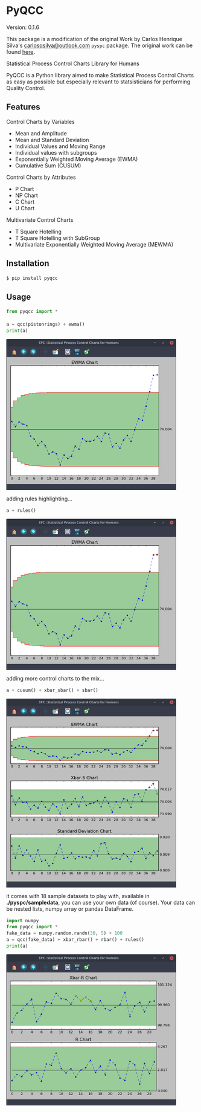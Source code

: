 # PyQCC
Version: 0.1.6  

This package is a modification of the original Work by Carlos Henrique Silva's <carlosqsilva@outlook.com> `pyspc` package. The original work can be found [here](https://github.com/carlosqsilva/pyspc). 

Statistical Process Control Charts Library for Humans

PyQCC is a Python library aimed to make Statistical Process Control Charts as easy as possible but especially relevant to statsisticians for performing Quality Control.

## Features

Control Charts by Variables
* Mean and Amplitude
* Mean and Standard Deviation
* Individual Values and Moving Range
* Individual values with subgroups
* Exponentially Weighted Moving Average (EWMA)
* Cumulative Sum (CUSUM)

Control Charts by Attributes
* P Chart
* NP Chart
* C Chart
* U Chart

Multivariate Control Charts
* T Square Hotelling
* T Square Hotelling with SubGroup
* Multivariate Exponentially Weighted Moving Average (MEWMA)

## Installation
```bash
$ pip install pyqcc
```

## Usage
```python
from pyqcc import *

a = qcc(pistonrings) + ewma()
print(a)
```
<img src="https://github.com/jeub/pyqcc/blob/main/screenshots/1-screen.png" align="center" height="400" width="450">

adding rules highlighting...
```python
a + rules()
```

<img src="https://github.com/jeub/pyqcc/blob/main/screenshots/2-screen.png" align="center" height="400" width="450">

adding more control charts to the mix...
```python
a + cusum() + xbar_sbar() + sbar()
``` 

<img src="https://github.com/jeub/pyqcc/blob/main/screenshots/3-screen.png" align="center" height="500" width="450">

it comes with 18 sample datasets to play with, available in **./pyspc/sampledata**, you can use your own data (of course). Your data can be nested lists, numpy array or pandas DataFrame.
```python
import numpy
from pyqcc import *
fake_data = numpy.random.randn(30, 5) + 100
a = qcc(fake_data) + xbar_rbar() + rbar() + rules()
print(a)
```

<img src="https://github.com/jeub/pyqcc/blob/main/screenshots/5-screen.png" align="center" height="400" width="450">
